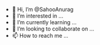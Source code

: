 - 👋 Hi, I’m @SahooAnurag
- 👀 I’m interested in ...
- 🌱 I’m currently learning ...
- 💞️ I’m looking to collaborate on ...
- 📫 How to reach me ...

<!---
SahooAnurag/SahooAnurag is a ✨ special ✨ repository because its `README.md` (this file) appears on your GitHub profile.
You can click the Preview link to take a look at your changes.
--->
